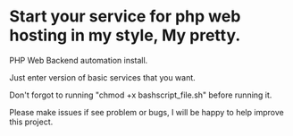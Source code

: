 # Start your service for php web hosting in my style, My pretty.
PHP Web Backend automation install.

Just enter version of basic services that you want.

Don't forgot to running "chmod +x bashscript_file.sh" before running it.

Please make issues if see problem or bugs, I will be happy to help improve this project.
